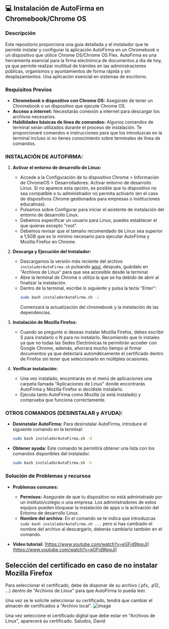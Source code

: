## 💻 **Instalación de AutoFirma en Chromebook/Chrome OS**

### **Descripción**

Este repositorio proporciona una guía detallada y el instalador que te permite instalar y configurar la aplicación AutoFirma en un Chromebook o un dispositivo que utilice Chrome OS/Chrome OS Flex. AutoFirma es una herramienta esencial para la firma electrónica de documentos a día de hoy, ya que permite realizar multitud de trámites en las administraciones públicas, organismos y ayuntamientos de forma rápida y sin desplazamientos. Una aplicación esencial en sistemas de escritorio.

### **Requisitos Previos**

* **Chromebook o dispositivo con Chrome OS:** Asegúrate de tener un Chromebook o un dispositivo que ejecute Chrome OS.
* **Acceso a internet:** Necesitarás conexión a internet para descargar los archivos necesarios.
* **Habilidades básicas de línea de comandos:** Algunos comandos de terminal serán utilizados durante el proceso de instalación. Te proporcionaré comandos e instrucciones para que los introduzcas en la terminal incluso si no tienes conocimiento sobre terminales de línea de comandos.

### **INSTALACIÓN DE AUTOFIRMA:**

1. **Activar el entorno de desarrollo de Linux:**
   * Accede a la Configuración de tu dispositivo Chrome > Información de ChromeOS > Desarrolladores: Activar entorno de desarrollo Linux. Si no aparece esta opción, es posible que tu dispositivo no sea compatible o tu administrador no permita activarlo (en el caso de dispositivos Chrome gestionados para empresas o instituciones educativas).
   * Pulsamos sobre Configurar para iniciar el asistente de instalación del entorno de desarrollo Linux.
   * Debemos especificar un usuario para Linux, puedes establecer el que quieras excepto "root".
   * Debemos revisar que el tamaño recomendado de Linux sea superior a 1,5GB que es lo mínimo necesario para ejecutar AutoFirma y Mozilla Firefox en Chrome.

2. **Descarga y Ejecución del Instalador:**
   * Descargamos la versión más reciente del archivo `instaladorAutoFirma.sh` pulsando [aquí](https://github.com/davidjimeneztv/AutoFirma-ChromeOS/releases/latest), después, guárdalo en "Archivos de Linux" para que sea accesible desde la terminal.
   * Abre la terminal de Chrome o utiliza la que se ha debido de abrir al finalizar la instalación.
   * Dentro de la terminal, escribe lo siguiente y pulsa la tecla "Enter":
     ```bash
     sudo bash instaladorAutoFirma.sh -i
     ```
     Comenzará la actualización del chromebook y la instalación de las dependencias.
3. **Instalación de Mozilla Firefox:**
   * Cuando se pregunte si deseas instalar Mozilla Firefox, debes escribir S para instalarlo o N para no instalarlo. Recomiendo que lo instales ya que no todas las Sedes Electrónicas te permitirán acceder con Google Chrome, además, ahorrará mucho tiempo al firmar documentos ya que detectará automáticamente el certificado dentro de Firefox sin tener que seleccionarlo en múltiples ocasiones.
4. **Verificar instalación:**
   * Una vez instalado, encontrarás en el menú de aplicaciones una carpeta llamada "Aplicaciones de Linux" donde encontrarás AutoFirma y Mozilla Firefox si decidiste instalarlo.
   * Ejecuta tanto AutoFirma como Mozilla (si está instalado) y comprueba que funciona correctamente.

### **OTROS COMANDOS (DESINSTALAR y AYUDA):**

* **Desinstalar AutoFirma:**
  Para desinstalar AutoFirma, introduce el siguiente comando en la terminal:
  ```bash
  sudo bash instaladorAutoFirma.sh -d
  ```
* **Obtener ayuda:**
  Este comando te permitirá obtener una lista con los comandos disponibles del instalador.
  ```bash
  sudo bash instaladorAutoFirma.sh -h
  ```

### **Solución de Problemas y recursos**

* **Problemas comunes:**
  * **Permisos:** Asegurate de que tu dispositivo no está administrado por un instituto/colegio o una empresa. Los administradores de estos equipos pueden bloquear la instalación de apps o la activación del Entorno de desarrollo Linux.
  * **Nombre del archivo**: En el comando se te indica que introduzcas `sudo bash instaladorAutoFirma.sh ...` pero si has cambiado el nombre del archivo al descargarlo, deberás cambiarlo también en el comando.

* **Video tutorial:** [https://www.youtube.com/watch?v=eGFjd9IpgJI](https://www.youtube.com/watch?v=eGFjd9IpgJI)

## Selección del certificado en caso de no instalar Mozilla Firefox
Para seleccionar el certificado, debe de disponer de su archivo (.pfx, .p12, ...) dentro de "Archivos de Linux" para que AutoFirma lo pueda leer.

Una vez se le solicite seleccionar su certificado, tendrá que cambiar el almacén de certificados a "Archivo local".
![image](https://github.com/user-attachments/assets/2bcbae63-cb7b-4449-8809-a6f4049c02f4)

Una vez seleccione el certificado digital que debe estar en "Archivos de Linux", aparecerá su certificado.
Saludos,
David
